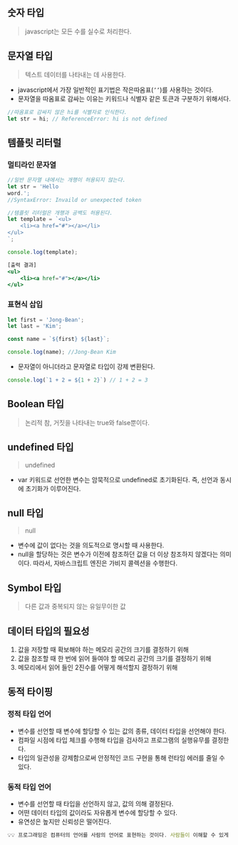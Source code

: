 ## 숫자 타입


> javascript는 모든 수를 실수로 처리한다.
>

## 문자열 타입

> 텍스트 데이터를 나타내는 데 사용한다.
>
- javascript에서 가장 일반적인 표기법은 작은따옴표(`’’`)를 사용하는 것이다.
- 문자열을 따옴표로 감싸는 이유는 키워드나 식별자 같은 토큰과 구분하기 위해서다.

```jsx
//따옴표로 감싸지 않은 hi를 식별자로 인식한다.
let str = hi; // ReferenceError: hi is not defined
```

## 템플릿 리터럴


### 멀티라인 문자열

```jsx
//일반 문자열 내에서는 개행이 허용되지 않는다.
let str = 'Hello
word.';
//SyntaxError: Invaild or unexpected token
```

```jsx
//템플릿 리터럴은 개행과 공백도 허용된다.
let template = `<ul>
	<li><a href="#"></a></li>
</ul>
`;

console.log(template);

[출력 결과]
<ul>
	<li><a href="#"></a></li>
</ul>
```

### 표현식 삽입

```jsx
let first = 'Jong-Bean';
let last = 'Kim';

const name = `${first} ${last}`;

console.log(name); //Jong-Bean Kim
```

- 문자열이 아니더라고 문자열로 타입이 강제 변환된다.

```jsx
console.log(`1 + 2 = ${1 + 2}`) // 1 + 2 = 3
```

## Boolean 타입


> 논리적 참, 거짓을 나타내는 true와 false뿐이다.
>

## undefined 타입


> undefined
>
- var 키워드로 선언한 변수는 암묵적으로 undefined로 초기화된다. 즉, 선언과 동시에 초기화가 이루어진다.

## null 타입


> null
>
- 변수에 값이 없다는 것을 의도적으로 명시할 때 사용한다.
- null을 할당하는 것은 변수가 이전에 참조하던 값을 더 이상 참조하지 않겠다는 의미이다. 따라서, 자바스크립트 엔진은 가비지 콜렉션을 수행한다.

## Symbol 타입


> 다른 값과 중복되지 않는 유일무이한 값
>

## 데이터 타입의 필요성


1. 값을 저장할 때 확보해야 하는 메모리 공간의 크기를 결정하기 위해
2. 값을 참조할 때 한 번에 읽어 들여야 할 메모리 공간의 크기를 결정하기 위해
3. 메모리에서 읽어 들인 2진수를 어떻게 해석할지 결정하기 위해

## 동적 타이핑


### 정적 타입 언어

- 변수를 선언할 때 변수에 할당할 수 있는 값의 종류, 데이터 타입을 선언해야 한다.
- 컴파일 시점에 타입 체크를 수행해 타입을 검사하고 프로그램의 실행유무를 결정한다.
- 타입의 일관성을 강제함으로써 안정적인 코드 구현을 통해 런타임 에러를 줄일 수 있다.

### 동적 타입 언어

- 변수를 선언할 때 타입을 선언하지 않고, 값의 의해 결정된다.
- 어떤 데이터 타입의 값이라도 자유롭게 변수에 할당할 수 있다.
- 유연성은 높지만 신뢰성은 떨어진다.

```jsx
💡💡 프로그래밍은 컴퓨터의 언어를 사람의 언어로 표현하는 것이다. 사람들이 이해할 수 있게 작성하자. 제발.
```